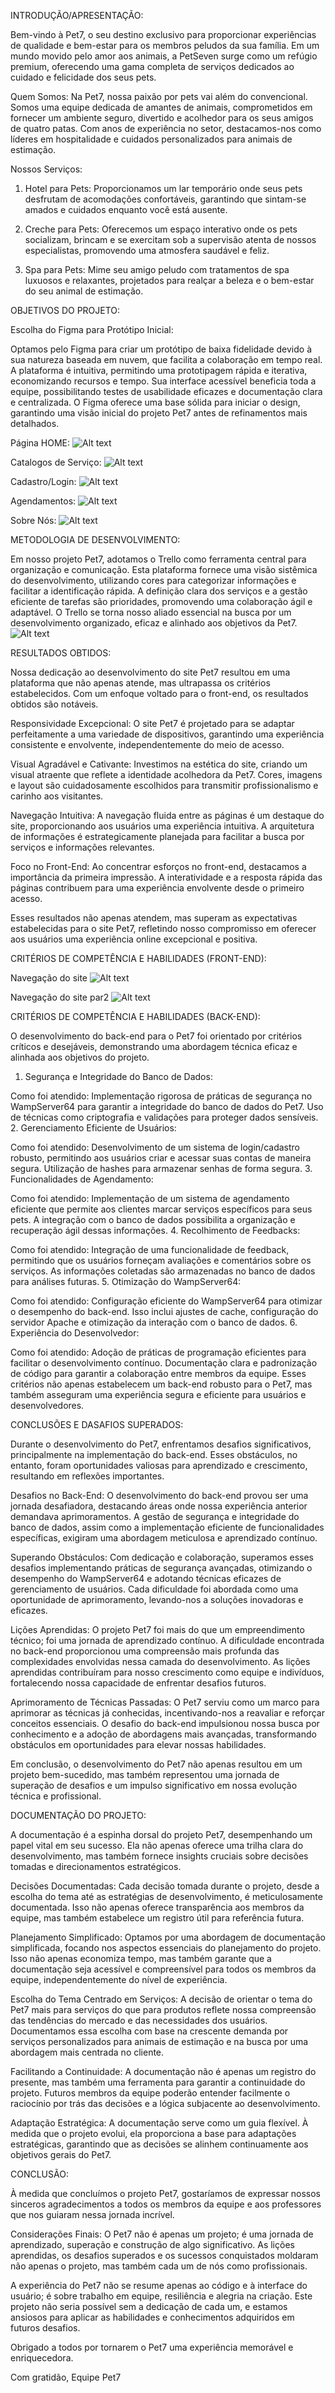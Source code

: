 INTRODUÇÃO/APRESENTAÇÃO:

Bem-vindo à Pet7, o seu destino exclusivo para proporcionar experiências de qualidade e bem-estar para os membros peludos da sua família. Em um mundo movido pelo amor aos animais, a PetSeven surge como um refúgio premium, oferecendo uma gama completa de serviços dedicados ao cuidado e felicidade dos seus pets.

Quem Somos:
Na Pet7, nossa paixão por pets vai além do convencional. Somos uma equipe dedicada de amantes de animais, comprometidos em fornecer um ambiente seguro, divertido e acolhedor para os seus amigos de quatro patas. Com anos de experiência no setor, destacamos-nos como líderes em hospitalidade e cuidados personalizados para animais de estimação.

Nossos Serviços:

1. Hotel para Pets: Proporcionamos um lar temporário onde seus pets desfrutam de acomodações confortáveis, garantindo que sintam-se amados e cuidados enquanto você está ausente.

2. Creche para Pets: Oferecemos um espaço interativo onde os pets socializam, brincam e se exercitam sob a supervisão atenta de nossos especialistas, promovendo uma atmosfera saudável e feliz.

3. Spa para Pets: Mime seu amigo peludo com tratamentos de spa luxuosos e relaxantes, projetados para realçar a beleza e o bem-estar do seu animal de estimação.

OBJETIVOS DO PROJETO:

Escolha do Figma para Protótipo Inicial:

Optamos pelo Figma para criar um protótipo de baixa fidelidade devido à sua natureza baseada em nuvem, que facilita a colaboração em tempo real. A plataforma é intuitiva, permitindo uma prototipagem rápida e iterativa, economizando recursos e tempo. Sua interface acessível beneficia toda a equipe, possibilitando testes de usabilidade eficazes e documentação clara e centralizada. O Figma oferece uma base sólida para iniciar o design, garantindo uma visão inicial do projeto Pet7 antes de refinamentos mais detalhados.

Página HOME:
![Alt text](Fhome.png)

Catalogos de Serviço:
![Alt text](Fcat.png)

Cadastro/Login:
![Alt text](Fcad.png)

Agendamentos:
![Alt text](Fage.png)

Sobre Nós:
![Alt text](FSob.png)


METODOLOGIA DE DESENVOLVIMENTO:

Em nosso projeto Pet7, adotamos o Trello como ferramenta central para organização e comunicação. Esta plataforma fornece uma visão sistêmica do desenvolvimento, utilizando cores para categorizar informações e facilitar a identificação rápida. A definição clara dos serviços e a gestão eficiente de tarefas são prioridades, promovendo uma colaboração ágil e adaptável. O Trello se torna nosso aliado essencial na busca por um desenvolvimento organizado, eficaz e alinhado aos objetivos da Pet7.
![Alt text](Trello.png)


RESULTADOS OBTIDOS:

Nossa dedicação ao desenvolvimento do site Pet7 resultou em uma plataforma que não apenas atende, mas ultrapassa os critérios estabelecidos. Com um enfoque voltado para o front-end, os resultados obtidos são notáveis.

Responsividade Excepcional:
O site Pet7 é projetado para se adaptar perfeitamente a uma variedade de dispositivos, garantindo uma experiência consistente e envolvente, independentemente do meio de acesso.

Visual Agradável e Cativante:
Investimos na estética do site, criando um visual atraente que reflete a identidade acolhedora da Pet7. Cores, imagens e layout são cuidadosamente escolhidos para transmitir profissionalismo e carinho aos visitantes.

Navegação Intuitiva:
A navegação fluida entre as páginas é um destaque do site, proporcionando aos usuários uma experiência intuitiva. A arquitetura de informações é estrategicamente planejada para facilitar a busca por serviços e informações relevantes.

Foco no Front-End:
Ao concentrar esforços no front-end, destacamos a importância da primeira impressão. A interatividade e a resposta rápida das páginas contribuem para uma experiência envolvente desde o primeiro acesso.

Esses resultados não apenas atendem, mas superam as expectativas estabelecidas para o site Pet7, refletindo nosso compromisso em oferecer aos usuários uma experiência online excepcional e positiva.

CRITÉRIOS DE COMPETÊNCIA E HABILIDADES (FRONT-END):

Navegação do site
![Alt text](img/nav1.gif)

Navegação do site par2
![Alt text](nav2.gif)


CRITÉRIOS DE COMPETÊNCIA E HABILIDADES (BACK-END):

O desenvolvimento do back-end para o Pet7 foi orientado por critérios críticos e desejáveis, demonstrando uma abordagem técnica eficaz e alinhada aos objetivos do projeto.

1. Segurança e Integridade do Banco de Dados:

Como foi atendido: Implementação rigorosa de práticas de segurança no WampServer64 para garantir a integridade do banco de dados do Pet7. Uso de técnicas como criptografia e validações para proteger dados sensíveis.
2. Gerenciamento Eficiente de Usuários:

Como foi atendido: Desenvolvimento de um sistema de login/cadastro robusto, permitindo aos usuários criar e acessar suas contas de maneira segura. Utilização de hashes para armazenar senhas de forma segura.
3. Funcionalidades de Agendamento:

Como foi atendido: Implementação de um sistema de agendamento eficiente que permite aos clientes marcar serviços específicos para seus pets. A integração com o banco de dados possibilita a organização e recuperação ágil dessas informações.
4. Recolhimento de Feedbacks:

Como foi atendido: Integração de uma funcionalidade de feedback, permitindo que os usuários forneçam avaliações e comentários sobre os serviços. As informações coletadas são armazenadas no banco de dados para análises futuras.
5. Otimização do WampServer64:

Como foi atendido: Configuração eficiente do WampServer64 para otimizar o desempenho do back-end. Isso inclui ajustes de cache, configuração do servidor Apache e otimização da interação com o banco de dados.
6. Experiência do Desenvolvedor:

Como foi atendido: Adoção de práticas de programação eficientes para facilitar o desenvolvimento contínuo. Documentação clara e padronização de código para garantir a colaboração entre membros da equipe.
Esses critérios não apenas estabelecem um back-end robusto para o Pet7, mas também asseguram uma experiência segura e eficiente para usuários e desenvolvedores.





CONCLUSÕES E DASAFIOS SUPERADOS: 

Durante o desenvolvimento do Pet7, enfrentamos desafios significativos, principalmente na implementação do back-end. Esses obstáculos, no entanto, foram oportunidades valiosas para aprendizado e crescimento, resultando em reflexões importantes.

Desafios no Back-End:
O desenvolvimento do back-end provou ser uma jornada desafiadora, destacando áreas onde nossa experiência anterior demandava aprimoramentos. A gestão de segurança e integridade do banco de dados, assim como a implementação eficiente de funcionalidades específicas, exigiram uma abordagem meticulosa e aprendizado contínuo.

Superando Obstáculos:
Com dedicação e colaboração, superamos esses desafios implementando práticas de segurança avançadas, otimizando o desempenho do WampServer64 e adotando técnicas eficazes de gerenciamento de usuários. Cada dificuldade foi abordada como uma oportunidade de aprimoramento, levando-nos a soluções inovadoras e eficazes.

Lições Aprendidas:
O projeto Pet7 foi mais do que um empreendimento técnico; foi uma jornada de aprendizado contínuo. A dificuldade encontrada no back-end proporcionou uma compreensão mais profunda das complexidades envolvidas nessa camada do desenvolvimento. As lições aprendidas contribuíram para nosso crescimento como equipe e indivíduos, fortalecendo nossa capacidade de enfrentar desafios futuros.

Aprimoramento de Técnicas Passadas:
O Pet7 serviu como um marco para aprimorar as técnicas já conhecidas, incentivando-nos a reavaliar e reforçar conceitos essenciais. O desafio do back-end impulsionou nossa busca por conhecimento e a adoção de abordagens mais avançadas, transformando obstáculos em oportunidades para elevar nossas habilidades.

Em conclusão, o desenvolvimento do Pet7 não apenas resultou em um projeto bem-sucedido, mas também representou uma jornada de superação de desafios e um impulso significativo em nossa evolução técnica e profissional.

DOCUMENTAÇÃO DO PROJETO:

A documentação é a espinha dorsal do projeto Pet7, desempenhando um papel vital em seu sucesso. Ela não apenas oferece uma trilha clara do desenvolvimento, mas também fornece insights cruciais sobre decisões tomadas e direcionamentos estratégicos.

Decisões Documentadas:
Cada decisão tomada durante o projeto, desde a escolha do tema até as estratégias de desenvolvimento, é meticulosamente documentada. Isso não apenas oferece transparência aos membros da equipe, mas também estabelece um registro útil para referência futura.

Planejamento Simplificado:
Optamos por uma abordagem de documentação simplificada, focando nos aspectos essenciais do planejamento do projeto. Isso não apenas economiza tempo, mas também garante que a documentação seja acessível e compreensível para todos os membros da equipe, independentemente do nível de experiência.

Escolha do Tema Centrado em Serviços:
A decisão de orientar o tema do Pet7 mais para serviços do que para produtos reflete nossa compreensão das tendências do mercado e das necessidades dos usuários. Documentamos essa escolha com base na crescente demanda por serviços personalizados para animais de estimação e na busca por uma abordagem mais centrada no cliente.

Facilitando a Continuidade:
A documentação não é apenas um registro do presente, mas também uma ferramenta para garantir a continuidade do projeto. Futuros membros da equipe poderão entender facilmente o raciocínio por trás das decisões e a lógica subjacente ao desenvolvimento.

Adaptação Estratégica:
A documentação serve como um guia flexível. À medida que o projeto evolui, ela proporciona a base para adaptações estratégicas, garantindo que as decisões se alinhem continuamente aos objetivos gerais do Pet7.

CONCLUSÃO:

À medida que concluímos o projeto Pet7, gostaríamos de expressar nossos sinceros agradecimentos a todos os membros da equipe e aos professores que nos guiaram nessa jornada incrível.

Considerações Finais:
O Pet7 não é apenas um projeto; é uma jornada de aprendizado, superação e construção de algo significativo. As lições aprendidas, os desafios superados e os sucessos conquistados moldaram não apenas o projeto, mas também cada um de nós como profissionais.

A experiência do Pet7 não se resume apenas ao código e à interface do usuário; é sobre trabalho em equipe, resiliência e alegria na criação. Este projeto não seria possível sem a dedicação de cada um, e estamos ansiosos para aplicar as habilidades e conhecimentos adquiridos em futuros desafios.

Obrigado a todos por tornarem o Pet7 uma experiência memorável e enriquecedora.

Com gratidão,
Equipe Pet7